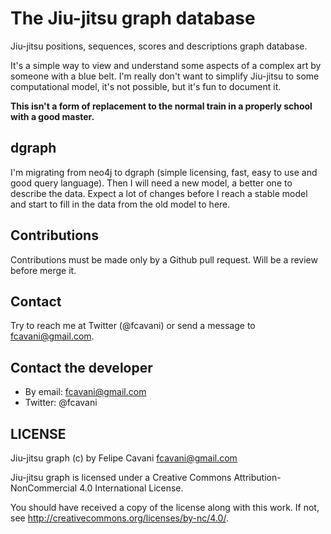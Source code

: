 # The Jiu-jitsu graph database

Jiu-jitsu positions, sequences, scores and descriptions graph database.

It's a simple way to view and understand some aspects of a complex art by someone with a blue belt. I'm really don't want to simplify Jiu-jitsu to some computational model, it's not possible, but it's fun to document it.

**This isn't a form of replacement to the normal train in a properly school with a good master.**

## dgraph

I'm migrating from neo4j to dgraph (simple licensing, fast, easy to use and good query language). Then I will need a new model, a better one to describe the data. Expect a lot of changes before I reach a stable model and start to fill in the data from the old model to here.

## Contributions

Contributions must be made only by a Github pull request. Will be a review before merge it.

## Contact

Try to reach me at Twitter (@fcavani) or send a message to fcavani@gmail.com.

## Contact the developer

- By email: fcavani@gmail.com
- Twitter: @fcavani

## LICENSE

Jiu-jitsu graph (c) by Felipe Cavani <fcavani@gmail.com>

Jiu-jitsu graph is licensed under a
Creative Commons Attribution-NonCommercial 4.0 International License.

You should have received a copy of the license along with this
work. If not, see <http://creativecommons.org/licenses/by-nc/4.0/>.
